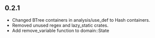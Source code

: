 ## 0.2.1

* Changed BTree containers in analysis/use_def to Hash containers.
* Removed unused regex and lazy_static crates.
* Add remove_variable function to domain::State